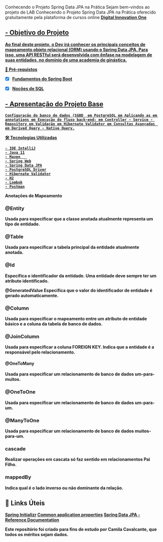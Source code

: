 Conhecendo o Projeto Spring Data JPA na Prática 
Sejam bem-vindos ao projeto de LAB Conhecendo o Projeto Spring Data JPA na Prática oferecido gratuitamente pela plataforma de cursos online <a href="https://dio.me/"><strong> Digital Innovation One

## - Objetivo do Projeto
Ao final deste projeto, o Dev irá conhecer os principais conceitos de mapeamento objeto relacional (ORM) usando o Spring Data JPA. Para isso, uma API RESTful será desenvolvida com ênfase na modelagem de suas entidades, no domínio de uma academia de ginástica.

🛑 Pré-requistos

- [x] Fundamentos do Spring Boot

- [x] Noções de SQL

 ## - Apresentação do Projeto Base 
    Configuração do banco de dados (SGBD  em PostgreSQL em Aplicando as em annotations em Execução do fluxo back-end: em Controller - Service - Repository em Validação em Hibernate Validator em Consultas Avançadas  em Derived Query - Native Query.

🛠 Tecnologias Utilizadas

    - IDE IntelliJ
    - Java 11
    - Maven   
    - Spring Web
    - Spring Data JPA
    - PostgreSQL Driver
    - Hibernate Validator
    - H2
    - Lombok
    - Postman

<a href="https://strn.com.br/artigos/2018/12/11/todas-as-anota%C3%A7%C3%B5es-do-jpa-anota%C3%A7%C3%B5es-de-mapeamento/" ></a> Anotações de Mapeamento 

### @Entity
Usada para especificar que a classe anotada atualmente representa um tipo de entidade.

### @Table
Usada para especificar a tabela principal da entidade atualmente anotada.

### @Id
Especifica o identificador da entidade. Uma entidade deve sempre ter um atributo identificado.

<strong>@GeneratedValue
Especifica que o valor do identificador de entidade é gerado automaticamente.

### @Column
Usada para especificar o mapeamento entre um atributo de entidade básico e a coluna da tabela de banco de dados.

### @JoinColumn
Usada para especificar a coluna FOREIGN KEY. Indica que a entidade é a responsável pelo relacionamento.

#### @OneToMany
Usada para especificar um relacionamento de banco de dados um-para-muitos.

### @OneToOne
Usada para especificar um relacionamento de banco de dados um-para-um.

### @ManyToOne
Usada para especificar um relacionamento de banco de dados muitos-para-um.

### cascade
Realizar operações em cascata só faz sentido em relacionamentos Pai Filho.

### mappedBy
Indica qual é o lado inverso ou não dominante da relação.

## 🔗 Links Úteis
<a href="https://start.spring.io/#!type=maven-project&language=java&platformVersion=2.6.1&packaging=jar&jvmVersion=11&groupId=me.dio.academia&artifactId=academia-digital&name=academia-digital&description=Tutorial%20API%20RESTful%20modelando%20sistema%20de%20academia%20de%20gin%C3%A1stica&packageName=me.dio.academia.digital&dependencies=web,data-jpa,postgresql,validation,lombok">Spring Initializr</a>
<a href="https://docs.spring.io/spring-boot/docs/2.0.x/reference/html/common-application-properties.html">Common application properties</a>
<a href="https://docs.spring.io/spring-data/jpa/docs/current/reference/html/#jpa.repositories">Spring Data JPA - Reference Documentation</a>

Este repositório foi criado para fins de estudo por Camila Cavalcante, que todos os méritos sejam dados.
